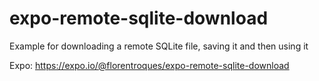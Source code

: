 # expo-remote-sqlite-download

Example for downloading a remote SQLite file, saving it and then using it  

Expo: https://expo.io/@florentroques/expo-remote-sqlite-download

